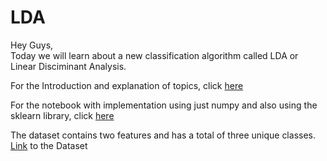 # LDA
Hey Guys,<br />
Today we will learn about a new classification algorithm called LDA or Linear Disciminant Analysis.<br />

For the Introduction and explanation of topics, click [here](https://github.com/AdityaDas-IITM/LDA/blob/master/Intro.md)

For the notebook with implementation using just numpy and also using the sklearn library, click [here](https://github.com/AdityaDas-IITM/LDA/blob/master/Implementation.ipynb)

The dataset contains two features and has a total of three unique classes.<br />
[Link](https://github.com/AdityaDas-IITM/LDA/blob/master/data.csv) to the Dataset

